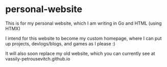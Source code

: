 # personal-website
This is for my personal website, which I am writing in Go and HTML (using HTMX)

I intend for this website to become my custom homepage, where I can put up
projects, devlogs/blogs, and games as I please :)

It will also soon replace my old website, which you can currently see at vassily-petrousevitch.github.io
